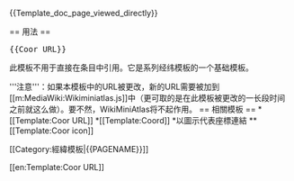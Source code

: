 <noinclude>{{Template_doc_page_viewed_directly}}</noinclude>
<!-- 請在這條線之下編輯模板的說明文件 {{Template doc page transcluded}}-->
== 用法 ==
<pre>{{Coor URL}}</pre>
此模板不用于直接在条目中引用。它是系列经纬模板的一个基础模板。

'''注意'''：如果本模板中的URL被更改，新的URL需要被加到[[m:MediaWiki:Wikiminiatlas.js]]中（更可取的是在此模板被更改的一长段时间之前就这么做）。要不然，WikiMiniAtlas将不起作用。
== 相關模板 ==
*[[Template:Coor URL]]
*[[Template:Coord]]
*以圖示代表座標連結
**[[Template:Coor icon]]
<includeonly>

<!-- 頁面分類 -->
[[Category:經緯模板|{{PAGENAME}}]]

<!-- 跨語言連結 -->
[[en:Template:Coor URL]]
</includeonly>